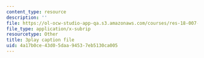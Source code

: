 ```yaml
---
content_type: resource
description: ''
file: https://ol-ocw-studio-app-qa.s3.amazonaws.com/courses/res-18-007-calculus-revisited-multivariable-calculus-fall-2011/4a17b0ce43d05daa94537eb5130ca005_NG9hkGQwT3k.vtt
file_type: application/x-subrip
resourcetype: Other
title: 3play caption file
uid: 4a17b0ce-43d0-5daa-9453-7eb5130ca005
---
```

